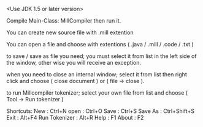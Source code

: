 <Use JDK 1.5 or later version>

Compile Main-Class: MillCompiler
then run it.

You can create new source file with .mill extention

You can open a file and choose with extentions
( .java / .mill / .code / .txt )

to save / save as file you need; you must select it 
from list in the left side of the window, other wise 
you will receive an exception.

when you need to close an internal window; select it 
from list then right click and choose ( close document )
or ( file -> close ).

to run Millcompiler tokenizer; select your own file from 
list and choose ( Tool -> Run tokenizer )

Shortcuts:
New		: Ctrl+N
open		: Ctrl+O
Save		: Ctrl+S
Save As		: Ctrl+Shift+S
Exit		: Alt+F4
Run Tokenizer	: Alt+R
Help		: F1
About		: F2
